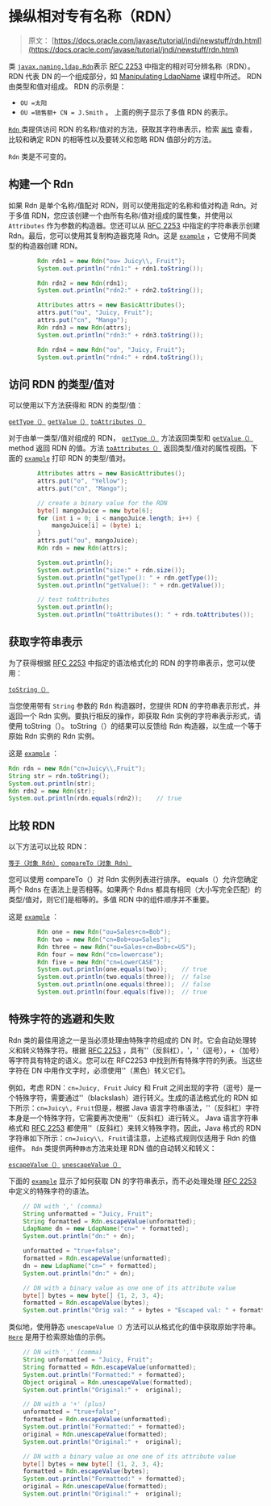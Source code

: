 # 操纵相对专有名称（RDN）

> 原文： [https://docs.oracle.com/javase/tutorial/jndi/newstuff/rdn.html](https://docs.oracle.com/javase/tutorial/jndi/newstuff/rdn.html)

类 [`javax.naming.ldap.Rdn`](https://docs.oracle.com/javase/8/docs/api/javax/naming/ldap/Rdn.html)表示 [RFC 2253](http://www.ietf.org/rfc/rfc2253.txt) 中指定的相对可分辨名称（RDN）。 RDN 代表 DN 的一个组成部分，如 [Manipulating LdapName](ldapname.html) 课程中所述。 RDN 由类型和值对组成。 RDN 的示例是：

*   `OU =太阳`
*   `OU =销售额+ CN = J.Smith` 。
    上面的例子显示了多值 RDN 的表示。

[`Rdn` ](https://docs.oracle.com/javase/8/docs/api/javax/naming/ldap/Rdn.html)类提供访问 RDN 的名称/值对的方法，获取其字符串表示，检索 [`属性`](https://docs.oracle.com/javase/8/docs/api/javax/naming/directory/Attributes.html) 查看，比较和确定 RDN 的相等性以及要转义和忽略 RDN 值部分的方法。

`Rdn` 类是不可变的。

## 构建一个 Rdn

如果 Rdn 是单个名称/值配对 RDN，则可以使用指定的名称和值对构造 Rdn。对于多值 RDN，您应该创建一个由所有名称/值对组成的属性集，并使用以 `Attributes` 作为参数的构造器。您还可以从 [RFC 2253](http://www.ietf.org/rfc/rfc2253.txt) 中指定的字符串表示创建 Rdn。最后，您可以使用其复制构造器克隆 Rdn。这是 [`example`](examples/RdnConstructors.java) ，它使用不同类型的构造器创建 RDN。

```java
        Rdn rdn1 = new Rdn("ou= Juicy\\, Fruit");
        System.out.println("rdn1:" + rdn1.toString());

        Rdn rdn2 = new Rdn(rdn1);
        System.out.println("rdn2:" + rdn2.toString());

        Attributes attrs = new BasicAttributes();
        attrs.put("ou", "Juicy, Fruit");
        attrs.put("cn", "Mango");
        Rdn rdn3 = new Rdn(attrs);
        System.out.println("rdn3:" + rdn3.toString());

        Rdn rdn4 = new Rdn("ou", "Juicy, Fruit");
        System.out.println("rdn4:" + rdn4.toString());

```

## 访问 RDN 的类型/值对

可以使用以下方法获得和 RDN 的类型/值：

[`getType（）`](https://docs.oracle.com/javase/8/docs/api/javax/naming/ldap/Rdn.html#getType--)
[`getValue（）`](https://docs.oracle.com/javase/8/docs/api/javax/naming/ldap/Rdn.html#getValue--)
[`toAttributes（）`](https://docs.oracle.com/javase/8/docs/api/javax/naming/ldap/Rdn.html#toAttributes--)

对于由单一类型/值对组成的 RDN， [`getType（）`](https://docs.oracle.com/javase/8/docs/api/javax/naming/ldap/Rdn.html#getType--) 方法返回类型和 [`getValue（）`](https://docs.oracle.com/javase/8/docs/api/javax/naming/ldap/Rdn.html#getValue--) method 返回 RDN 的值。方法 [`toAttributes（）`](https://docs.oracle.com/javase/8/docs/api/javax/naming/ldap/Rdn.html#toAttributes--) 返回类型/值对的属性视图。下面的 [`example`](examples/RdnGetters.java) 打印 RDN 的类型/值对。

```java
        Attributes attrs = new BasicAttributes();
        attrs.put("o", "Yellow");
        attrs.put("cn", "Mango");

        // create a binary value for the RDN
        byte[] mangoJuice = new byte[6];
        for (int i = 0; i < mangoJuice.length; i++) {
            mangoJuice[i] = (byte) i;
        }
        attrs.put("ou", mangoJuice);
        Rdn rdn = new Rdn(attrs);

        System.out.println();
        System.out.println("size:" + rdn.size());
        System.out.println("getType(): " + rdn.getType());
        System.out.println("getValue(): " + rdn.getValue());

        // test toAttributes
        System.out.println();
        System.out.println("toAttributes(): " + rdn.toAttributes());

```

## 获取字符串表示

为了获得根据 [RFC 2253](http://www.ietf.org/rfc/rfc2253.txt) 中指定的语法格式化的 RDN 的字符串表示，您可以使用：

[`toString（）`](https://docs.oracle.com/javase/8/docs/api/javax/naming/ldap/Rdn.html#toString--)

当您使用带有 `String` 参数的 Rdn 构造器时，您提供 RDN 的字符串表示形式，并返回一个 Rdn 实例。要执行相反的操作，即获取 Rdn 实例的字符串表示形式，请使用 toString（）。 toString（）的结果可以反馈给 Rdn 构造器，以生成一个等于原始 Rdn 实例的 Rdn 实例。

这是 [`example`](examples/RdntoString.java) ：

```java
Rdn rdn = new Rdn("cn=Juicy\\,Fruit");
String str = rdn.toString();
System.out.println(str);
Rdn rdn2 = new Rdn(str);
System.out.println(rdn.equals(rdn2));    // true

```

## 比较 RDN

以下方法可以比较 RDN：

[`等于（对象 Rdn）`](https://docs.oracle.com/javase/8/docs/api/javax/naming/ldap/Rdn.html#equals-Object-)
[`compareTo（对象 Rdn）`](https://docs.oracle.com/javase/8/docs/api/javax/naming/ldap/Rdn.html#compareTo-Object-)

您可以使用 compareTo（）对 Rdn 实例列表进行排序。 equals（）允许您确定两个 Rdns 在语法上是否相等。如果两个 Rdns 都具有相同（大小写完全匹配）的类型/值对，则它们是相等的。多值 RDN 中的组件顺序并不重要。

这是 [`example`](examples/CompareRdns.java) ：

```java
        Rdn one = new Rdn("ou=Sales+cn=Bob");
        Rdn two = new Rdn("cn=Bob+ou=Sales");
        Rdn three = new Rdn("ou=Sales+cn=Bob+c=US");
        Rdn four = new Rdn("cn=lowercase");
        Rdn five = new Rdn("cn=LowerCASE");
        System.out.println(one.equals(two));    // true
        System.out.println(two.equals(three));  // false
        System.out.println(one.equals(three));  // false
        System.out.println(four.equals(five));  // true

```

## 特殊字符的逃避和失败

Rdn 类的最佳用途之一是当必须处理由特殊字符组成的 DN 时。它会自动处理转义和转义特殊字符。根据 [RFC 2253](http://www.ietf.org/rfc/rfc2253.txt) ，具有'\'（反斜杠），'，'（逗号），+（加号）等字符具有特定的语义。您可以在 RFC2253 中找到所有特殊字符的列表。当这些字符在 DN 中用作文字时，必须使用'\'（黑色）转义它们。

例如，考虑 RDN：`cn=Juicy, Fruit` Juicy 和 Fruit 之间出现的字符（逗号）是一个特殊字符，需要通过'\'（blackslash）进行转义。生成的语法格式化的 RDN 如下所示：`cn=Juicy\, Fruit`但是，根据 Java 语言字符串语法，'\'（反斜杠）字符本身是一个特殊字符，它需要再次使用'\'（反斜杠）进行转义。 Java 语言字符串格式和 [RFC 2253](http://www.ietf.org/rfc/rfc2253.txt) 都使用'\'（反斜杠）来转义特殊字符。因此，Java 格式的 RDN 字符串如下所示：`cn=Juicy\\, Fruit`请注意，上述格式规则仅适用于 Rdn 的值组件。 `Rdn` 类提供两种`静态`方法来处理 RDN 值的自动转义和转义：

[`escapeValue（）`](https://docs.oracle.com/javase/8/docs/api/javax/naming/ldap/Rdn.html#escapeValue--)
[`unescapeValue（）`](https://docs.oracle.com/javase/8/docs/api/javax/naming/ldap/Rdn.html#unescapeValue--)

下面的 [`example`](examples/EscapingDNs.java) 显示了如何获取 DN 的字符串表示，而不必处理处理 [RFC 2253](http://www.ietf.org/rfc/rfc2253.txt) 中定义的特殊字符的语法。

```java
    // DN with ',' (comma)
    String unformatted = "Juicy, Fruit";
    String formatted = Rdn.escapeValue(unformatted);
    LdapName dn = new LdapName("cn=" + formatted);
    System.out.println("dn:" + dn);

    unformatted = "true+false";
    formatted = Rdn.escapeValue(unformatted); 
    dn = new LdapName("cn=" + formatted);
    System.out.println("dn:" + dn);

    // DN with a binary value as one one of its attribute value
    byte[] bytes = new byte[] {1, 2, 3, 4};
    formatted = Rdn.escapeValue(bytes);
    System.out.println("Orig val: " + bytes + "Escaped val: " + formatted);

```

类似地，使用静态 `unescapeValue（）`方法可以从格式化的值中获取原始字符串。 [`Here`](examples/UnescapingValues.java) 是用于检索原始值的示例。

```java
    // DN with ',' (comma)
    String unformatted = "Juicy, Fruit";
    String formatted = Rdn.escapeValue(unformatted);
    System.out.println("Formatted:" + formatted);
    Object original = Rdn.unescapeValue(formatted);
    System.out.println("Original:" +  original);  

    // DN with a '+' (plus)
    unformatted = "true+false";
    formatted = Rdn.escapeValue(unformatted); 
    System.out.println("Formatted:" + formatted);
    original = Rdn.unescapeValue(formatted);
    System.out.println("Original:" +  original);  

    // DN with a binary value as one one of its attribute value
    byte[] bytes = new byte[] {1, 2, 3, 4};
    formatted = Rdn.escapeValue(bytes);
    System.out.println("Formatted:" + formatted);
    original = Rdn.unescapeValue(formatted);
    System.out.println("Original:" +  original);  

```